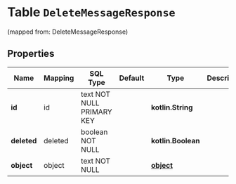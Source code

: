 
# Table `DeleteMessageResponse`
(mapped from: DeleteMessageResponse)

## Properties
Name | Mapping | SQL Type | Default | Type | Description | Notes
---- | ------- | -------- | ------- | ---- | ----------- | -----
**id** | id | text NOT NULL PRIMARY KEY |  | **kotlin.String** |  | 
**deleted** | deleted | boolean NOT NULL |  | **kotlin.Boolean** |  | 
**object** | object | text NOT NULL |  | [**object**](#Object) |  | 





